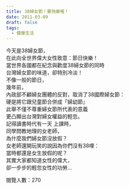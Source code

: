 ```yaml
---
title: 38婦女節！要快樂喔！
date: 2011-03-09
draft: false
tags:
  - 健康生活
---
```

今天是38婦女節，  
在此向全世界偉大女性致意：節日快樂！  
當世界各國都在紀念與歡度38婦女節的同時  
台灣婦女節的味道，卻特別冷淡！  
不像一般的節日，  
幾年前，  
內政部不顧婦女團體的反對，取消了38國際婦女節：  
硬是將它跟兒童節合併成「婦幼節』  
此舉不僅不尊重婦女節所代表的意義  
更凸顯出台灣對婦女權益的輕忽。  
記得讀書時代有一天 上課時，  
同學問教地理的女老師，  
為什麼我們婦女節沒放假？  
女老師還開玩笑的說因為你們沒有38哩：  
當時都還是女生放假的呢？  
其實大家都知道女性的偉大，  
卻一步步的輕忽女性的功勞...  


閱覽人數：270